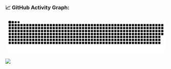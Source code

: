 ### 📈 GitHub Activity Graph:
<!-- [![2356360027's github activity graph](https://github-readme-activity-graph.cyclic.app/graph?username=2356360027&theme=github-compact)](https://github.com/2356360027/github-readme-activity-graph) -->
![2356360027's github activity graph](https://raw.githubusercontent.com/2356360027/2356360027/output/github-contribution-grid-snake.svg)

<!--   grid-snake -->
![](https://github.com/2773603046/2773603046/blob/output/github-contribution-grid-snake.svg)
